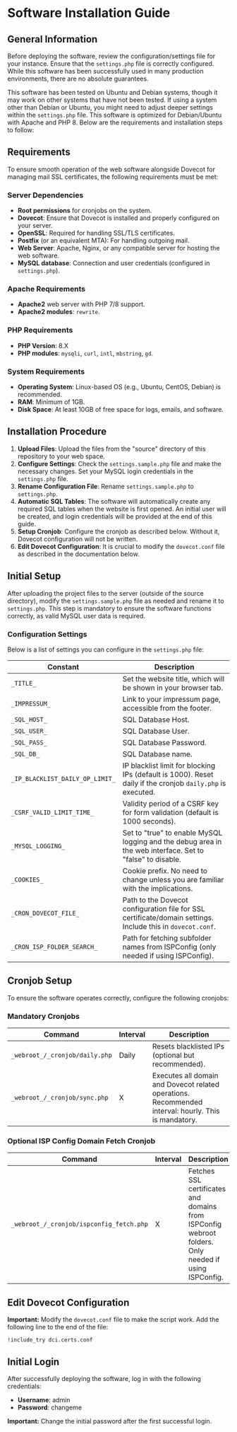 # Software Installation Guide

## General Information

Before deploying the software, review the configuration/settings file for your instance. Ensure that the `settings.php` file is correctly configured. While this software has been successfully used in many production environments, there are no absolute guarantees. 

This software has been tested on Ubuntu and Debian systems, though it may work on other systems that have not been tested. If using a system other than Debian or Ubuntu, you might need to adjust deeper settings within the `settings.php` file. This software is optimized for Debian/Ubuntu with Apache and PHP 8. Below are the requirements and installation steps to follow:




## Requirements

To ensure smooth operation of the web software alongside Dovecot for managing mail SSL certificates, the following requirements must be met:

### Server Dependencies

- **Root permissions** for cronjobs on the system.
- **Dovecot**: Ensure that Dovecot is installed and properly configured on your server.
- **OpenSSL**: Required for handling SSL/TLS certificates.
- **Postfix** (or an equivalent MTA): For handling outgoing mail.
- **Web Server**: Apache, Nginx, or any compatible server for hosting the web software.
- **MySQL database**: Connection and user credentials (configured in `settings.php`).

### Apache Requirements

- **Apache2** web server with PHP 7/8 support.
- **Apache2 modules**: `rewrite`.

### PHP Requirements

- **PHP Version**: 8.X
- **PHP modules**: `mysqli`, `curl`, `intl`, `mbstring`, `gd`.

### System Requirements

- **Operating System**: Linux-based OS (e.g., Ubuntu, CentOS, Debian) is recommended.
- **RAM**: Minimum of 1GB.
- **Disk Space**: At least 10GB of free space for logs, emails, and software.


## Installation Procedure

1. **Upload Files**: Upload the files from the "source" directory of this repository to your web space.
2. **Configure Settings**: Check the `settings.sample.php` file and make the necessary changes. Set your MySQL login credentials in the `settings.php` file. 
3. **Rename Configuration File**: Rename `settings.sample.php` to `settings.php`.
4. **Automatic SQL Tables**: The software will automatically create any required SQL tables when the website is first opened. An initial user will be created, and login credentials will be provided at the end of this guide.
5. **Setup Cronjob**: Configure the cronjob as described below. Without it, Dovecot configuration will not be written.
6. **Edit Dovecot Configuration**: It is crucial to modify the `dovecot.conf` file as described in the documentation below.

## Initial Setup

After uploading the project files to the server (outside of the source directory), modify the `settings.sample.php` file as needed and rename it to `settings.php`. This step is mandatory to ensure the software functions correctly, as valid MySQL user data is required.

### Configuration Settings

Below is a list of settings you can configure in the `settings.php` file:

| Constant                        | Description                                                                                             |
|---------------------------------|---------------------------------------------------------------------------------------------------------|
| `_TITLE_`                       | Set the website title, which will be shown in your browser tab.                                         |
| `_IMPRESSUM_`                   | Link to your impressum page, accessible from the footer.                                                |
| `_SQL_HOST_`                    | SQL Database Host.                                                                                      |
| `_SQL_USER_`                    | SQL Database User.                                                                                      |
| `_SQL_PASS_`                    | SQL Database Password.                                                                                  |
| `_SQL_DB_`                      | SQL Database name.                                                                                     |
| `_IP_BLACKLIST_DAILY_OP_LIMIT_` | IP blacklist limit for blocking IPs (default is 1000). Reset daily if the cronjob `daily.php` is executed. |
| `_CSRF_VALID_LIMIT_TIME_`       | Validity period of a CSRF key for form validation (default is 1000 seconds).                           |
| `_MYSQL_LOGGING_`               | Set to "true" to enable MySQL logging and the debug area in the web interface. Set to "false" to disable. |
| `_COOKIES_`                     | Cookie prefix. No need to change unless you are familiar with the implications.                        |
| `_CRON_DOVECOT_FILE_`           | Path to the Dovecot configuration file for SSL certificate/domain settings. Include this in `dovecot.conf`. |
| `_CRON_ISP_FOLDER_SEARCH_`      | Path for fetching subfolder names from ISPConfig (only needed if using ISPConfig).                      |

## Cronjob Setup

To ensure the software operates correctly, configure the following cronjobs:

### Mandatory Cronjobs

| Command                            | Interval | Description                                                                                           |
|------------------------------------|----------|-------------------------------------------------------------------------------------------------------|
| `_webroot_/_cronjob/daily.php`     | Daily    | Resets blacklisted IPs (optional but recommended).                                                    |
| `_webroot_/_cronjob/sync.php`      | X        | Executes all domain and Dovecot related operations. Recommended interval: hourly. This is mandatory. |

### Optional ISP Config Domain Fetch Cronjob

| Command                            | Interval | Description                                                                                           |
|------------------------------------|----------|-------------------------------------------------------------------------------------------------------|
| `_webroot_/_cronjob/ispconfig_fetch.php` | X        | Fetches SSL certificates and domains from ISPConfig webroot folders. Only needed if using ISPConfig. |

## Edit Dovecot Configuration

**Important:** Modify the `dovecot.conf` file to make the script work. Add the following line to the end of the file:

```
!include_try dci.certs.conf
```

## Initial Login

After successfully deploying the software, log in with the following credentials:

- **Username**: admin
- **Password**: changeme

**Important:** Change the initial password after the first successful login.


